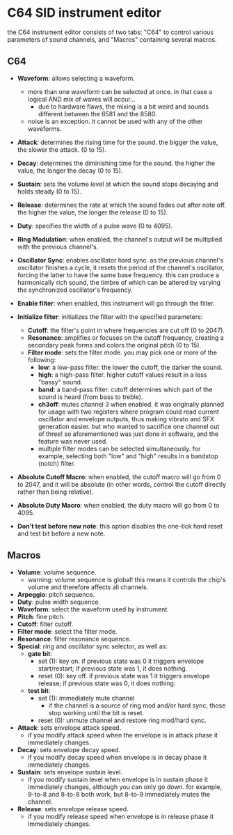 # C64 SID instrument editor

the C64 instrument editor consists of two tabs: "C64" to control various parameters of sound channels, and "Macros" containing several macros.

## C64

- **Waveform**: allows selecting a waveform.
  - more than one waveform can be selected at once. in that case a logical AND mix of waves will occur...
    - due to hardware flaws, the mixing is a bit weird and sounds different between the 6581 and the 8580.
  - noise is an exception. it cannot be used with any of the other waveforms.
- **Attack**: determines the rising time for the sound. the bigger the value, the slower the attack. (0 to 15).
- **Decay**: determines the diminishing time for the sound. the higher the value, the longer the decay (0 to 15).
- **Sustain**: sets the volume level at which the sound stops decaying and holds steady (0 to 15).
- **Release**: determines the rate at which the sound fades out after note off. the higher the value, the longer the release (0 to 15).
- **Duty**: specifies the width of a pulse wave (0 to 4095).
- **Ring Modulation**: when enabled, the channel's output will be multiplied with the previous channel's.
- **Oscillator Sync**: enables oscillator hard sync. as the previous channel's oscillator finishes a cycle, it resets the period of the channel's oscillator, forcing the latter to have the same base frequency. this can produce a harmonically rich sound, the timbre of which can be altered by varying the synchronized oscillator's frequency.

- **Enable filter**: when enabled, this instrument will go through the filter.
- **Initialize filter**: initializes the filter with the specified parameters:
  - **Cutoff**: the filter's point in where frequencies are cut off (0 to 2047).
  - **Resonance**: amplifies or focuses on the cutoff frequency, creating a secondary peak forms and colors the original pitch (0 to 15).
  - **Filter mode**: sets the filter mode. you may pick one or more of the following:
    - **low**: a low-pass filter. the lower the cutoff, the darker the sound.
    - **high**: a high-pass filter. higher cutoff values result in a less "bassy" sound.
    - **band**: a band-pass filter. cutoff determines which part of the sound is heard (from bass to treble).
    - **ch3off**: mutes channel 3 when enabled. it was originally planned for usage with two registers where program could read current oscillator and envelope outputs, thus making vibrato and SFX generation easier. but who wanted to sacrifice one channel out of three! so aforementioned was just done in software, and the feature was never used.
    - multiple filter modes can be selected simultaneously. for example, selecting both "low" and "high" results in a bandstop (notch) filter.

- **Absolute Cutoff Macro**: when enabled, the cutoff macro will go from 0 to 2047, and it will be absolute (in other words, control the cutoff directly rather than being relative).
- **Absolute Duty Macro**: when enabled, the duty macro will go from 0 to 4095.
- **Don't test before new note**: this option disables the one-tick hard reset and test bit before a new note.

## Macros

- **Volume**: volume sequence.
  - warning: volume sequence is global! this means it controls the chip's volume and therefore affects all channels.
- **Arpeggio**: pitch sequence.
- **Duty**: pulse width sequence.
- **Waveform**: select the waveform used by instrument.
- **Pitch**: fine pitch.
- **Cutoff**: filter cutoff.
- **Filter mode**: select the filter mode.
- **Resonance**: filter resonance sequence.
- **Special**: ring and oscillator sync selector, as well as:
  - **gate bit**:
    - set (1): key on. if previous state was 0 it triggers envelope start/restart; if previous state was 1, it does nothing.
    - reset (0): key off. if previous state was 1 it triggers envelope release; if previous state was 0, it does nothing.
  - **test bit**:
    - set (1): immediately mute channel
      - if the channel is a source of ring mod and/or hard sync, those stop working until the bit is reset.
    - reset (0): unmute channel and restore ring mod/hard sync.
- **Attack**: sets envelope attack speed.
  - if you modify attack speed when the envelope is in attack phase it immediately changes.
- **Decay**: sets envelope decay speed.
  - if you modify decay speed when envelope is in decay phase it immediately changes.
- **Sustain**: sets envelope sustain level.
  - if you modify sustain level when envelope is in sustain phase it immediately changes, although you can only go down. for example, 9-to-8 and 8-to-8 both work, but 8-to-9 immediately mutes the channel.
- **Release**: sets envelope release speed.
  - if you modify release speed when envelope is in release phase it immediately changes.
